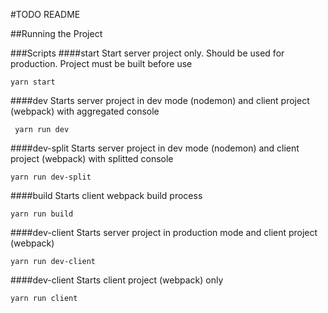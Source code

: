 #TODO README

##Running the Project

###Scripts
####start
Start server project only. Should be used for production. Project must be built before use
    
    yarn start
####dev
Starts server project in dev mode (nodemon) and client project (webpack) with aggregated console
 
     yarn run dev
####dev-split
   Starts server project in dev mode (nodemon) and client project (webpack) with splitted console
   
    yarn run dev-split
####build
   Starts client webpack build process

    yarn run build

####dev-client
   Starts server project in production mode and client project (webpack)

    yarn run dev-client
    
####dev-client
   Starts client project (webpack) only
       
    yarn run client
 
